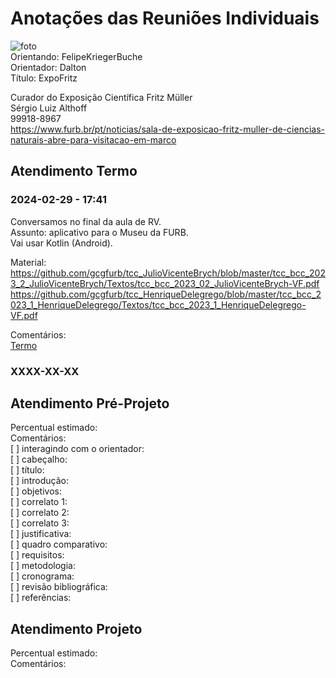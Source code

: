 # Anotações das Reuniões Individuais  

![foto](foto.png "foto")  
Orientando: FelipeKriegerBuche  
Orientador: Dalton  
Título: ExpoFritz  

Curador do Exposição Científica Fritz Müller  
Sérgio Luiz Althoff  
99918-8967  
<https://www.furb.br/pt/noticias/sala-de-exposicao-fritz-muller-de-ciencias-naturais-abre-para-visitacao-em-marco>  

## Atendimento Termo  

### 2024-02-29 - 17:41

Conversamos no final da aula de RV.  
Assunto: aplicativo para o Museu da FURB.  
Vai usar Kotlin (Android).  

Material:  
<https://github.com/gcgfurb/tcc_JulioVicenteBrych/blob/master/tcc_bcc_2023_2_JulioVicenteBrych/Textos/tcc_bcc_2023_02_JulioVicenteBrych-VF.pdf>  
<https://github.com/gcgfurb/tcc_HenriqueDelegrego/blob/master/tcc_bcc_2023_1_HenriqueDelegrego/Textos/tcc_bcc_2023_1_HenriqueDelegrego-VF.pdf>  

Comentários:  
[Termo](Termo.pdf "Termo")  

### XXXX-XX-XX

## Atendimento Pré-Projeto  

Percentual estimado:  
Comentários:  
[ ] interagindo com o orientador:  
[ ] cabeçalho:  
[ ] título:  
[ ] introdução:  
[ ] objetivos:  
[ ] correlato 1:  
[ ] correlato 2:  
[ ] correlato 3:  
[ ] justificativa:  
[ ] quadro comparativo:  
[ ] requisitos:  
[ ] metodologia:  
[ ] cronograma:  
[ ] revisão bibliográfica:  
[ ] referências:  

## Atendimento Projeto  

Percentual estimado:  
Comentários:  

